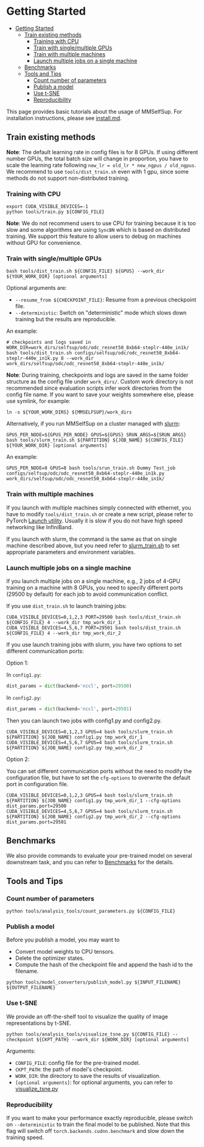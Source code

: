 # Getting Started

- [Getting Started](#getting-started)
  - [Train existing methods](#train-existing-methods)
    - [Training with CPU](#training-with-cpu)
    - [Train with single/multiple GPUs](#train-with-singlemultiple-gpus)
    - [Train with multiple machines](#train-with-multiple-machines)
    - [Launch multiple jobs on a single machine](#launch-multiple-jobs-on-a-single-machine)
  - [Benchmarks](#benchmarks)
  - [Tools and Tips](#tools-and-tips)
    - [Count number of parameters](#count-number-of-parameters)
    - [Publish a model](#publish-a-model)
    - [Use t-SNE](#use-t-sne)
    - [Reproducibility](#reproducibility)

This page provides basic tutorials about the usage of MMSelfSup. For installation instructions, please see [install.md](install.md).

## Train existing methods

**Note**: The default learning rate in config files is for 8 GPUs. If using different number GPUs, the total batch size will change in proportion, you have to scale the learning rate following `new_lr = old_lr * new_ngpus / old_ngpus`. We recommend to use `tools/dist_train.sh` even with 1 gpu, since some methods do not support non-distributed training.

### Training with CPU

```shell
export CUDA_VISIBLE_DEVICES=-1
python tools/train.py ${CONFIG_FILE}
```

**Note**: We do not recommend users to use CPU for training because it is too slow and some algorithms are using `SyncBN` which is based on distributed training. We support this feature to allow users to debug on machines without GPU for convenience.

### Train with single/multiple GPUs

```shell
bash tools/dist_train.sh ${CONFIG_FILE} ${GPUS} --work_dir ${YOUR_WORK_DIR} [optional arguments]
```

Optional arguments are:

- `--resume_from ${CHECKPOINT_FILE}`: Resume from a previous checkpoint file.
- `--deterministic`: Switch on "deterministic" mode which slows down training but the results are reproducible.

An example:

```shell
# checkpoints and logs saved in WORK_DIR=work_dirs/selfsup/odc/odc_resnet50_8xb64-steplr-440e_in1k/
bash tools/dist_train.sh configs/selfsup/odc/odc_resnet50_8xb64-steplr-440e_in1k.py 8 --work_dir work_dirs/selfsup/odc/odc_resnet50_8xb64-steplr-440e_in1k/
```

**Note**: During training, checkpoints and logs are saved in the same folder structure as the config file under `work_dirs/`. Custom work directory is not recommended since evaluation scripts infer work directories from the config file name. If you want to save your weights somewhere else, please use symlink, for example:

```shell
ln -s ${YOUR_WORK_DIRS} ${MMSELFSUP}/work_dirs
```

Alternatively, if you run MMSelfSup on a cluster managed with [slurm](https://slurm.schedmd.com/):

```shell
GPUS_PER_NODE=${GPUS_PER_NODE} GPUS=${GPUS} SRUN_ARGS=${SRUN_ARGS} bash tools/slurm_train.sh ${PARTITION} ${JOB_NAME} ${CONFIG_FILE} ${YOUR_WORK_DIR} [optional arguments]
```

An example:

```shell
GPUS_PER_NODE=8 GPUS=8 bash tools/srun_train.sh Dummy Test_job configs/selfsup/odc/odc_resnet50_8xb64-steplr-440e_in1k.py work_dirs/selfsup/odc/odc_resnet50_8xb64-steplr-440e_in1k/
```

### Train with multiple machines

If you launch with multiple machines simply connected with ethernet, you have to modify `tools/dist_train.sh` or create a new script, please refer to PyTorch [Launch utility](https://pytorch.org/docs/stable/distributed.html#launch-utility). Usually it is slow if you do not have high speed networking like InfiniBand.

If you launch with slurm, the command is the same as that on single machine described above, but you need refer to [slurm_train.sh](https://github.com/open-mmlab/mmselfsup/blob/master/tools/slurm_train.sh) to set appropriate parameters and environment variables.

### Launch multiple jobs on a single machine

If you launch multiple jobs on a single machine, e.g., 2 jobs of 4-GPU training on a machine with 8 GPUs, you need to specify different ports (29500 by default) for each job to avoid communication conflict.

If you use `dist_train.sh` to launch training jobs:

```shell
CUDA_VISIBLE_DEVICES=0,1,2,3 PORT=29500 bash tools/dist_train.sh ${CONFIG_FILE} 4 --work_dir tmp_work_dir_1
CUDA_VISIBLE_DEVICES=4,5,6,7 PORT=29501 bash tools/dist_train.sh ${CONFIG_FILE} 4 --work_dir tmp_work_dir_2
```

If you use launch training jobs with slurm, you have two options to set different communication ports:

Option 1:

In `config1.py`:

```python
dist_params = dict(backend='nccl', port=29500)
```

In `config2.py`:

```python
dist_params = dict(backend='nccl', port=29501)
```

Then you can launch two jobs with config1.py and config2.py.

```shell
CUDA_VISIBLE_DEVICES=0,1,2,3 GPUS=4 bash tools/slurm_train.sh ${PARTITION} ${JOB_NAME} config1.py tmp_work_dir_1
CUDA_VISIBLE_DEVICES=4,5,6,7 GPUS=4 bash tools/slurm_train.sh ${PARTITION} ${JOB_NAME} config2.py tmp_work_dir_2
```

Option 2:

You can set different communication ports without the need to modify the configuration file, but have to set the `cfg-options` to overwrite the default port in configuration file.

```shell
CUDA_VISIBLE_DEVICES=0,1,2,3 GPUS=4 bash tools/slurm_train.sh ${PARTITION} ${JOB_NAME} config1.py tmp_work_dir_1 --cfg-options dist_params.port=29500
CUDA_VISIBLE_DEVICES=4,5,6,7 GPUS=4 bash tools/slurm_train.sh ${PARTITION} ${JOB_NAME} config2.py tmp_work_dir_2 --cfg-options dist_params.port=29501
```

## Benchmarks

We also provide commands to evaluate your pre-trained model on several downstream task, and you can refer to [Benchmarks](./tutorials/6_benchmarks.md) for the details.

## Tools and Tips

### Count number of parameters

```shell
python tools/analysis_tools/count_parameters.py ${CONFIG_FILE}
```

### Publish a model

Before you publish a model, you may want to

- Convert model weights to CPU tensors.
- Delete the optimizer states.
- Compute the hash of the checkpoint file and append the hash id to the filename.

```shell
python tools/model_converters/publish_model.py ${INPUT_FILENAME} ${OUTPUT_FILENAME}
```


### Use t-SNE

We provide an off-the-shelf tool to visualize the quality of image representations by t-SNE.

```shell
python tools/analysis_tools/visualize_tsne.py ${CONFIG_FILE} --checkpoint ${CKPT_PATH} --work_dir ${WORK_DIR} [optional arguments]
```

Arguments:

- `CONFIG_FILE`: config file for the pre-trained model.
- `CKPT_PATH`: the path of model's checkpoint.
- `WORK_DIR`: the directory to save the results of visualization.
- `[optional arguments]`: for optional arguments, you can refer to [visualize_tsne.py](https://github.com/open-mmlab/mmselfsup/blob/master/tools/analysis_tools/visualize_tsne.py)


### Reproducibility

If you want to make your performance exactly reproducible, please switch on `--deterministic` to train the final model to be published. Note that this flag will switch off `torch.backends.cudnn.benchmark` and slow down the training speed.
